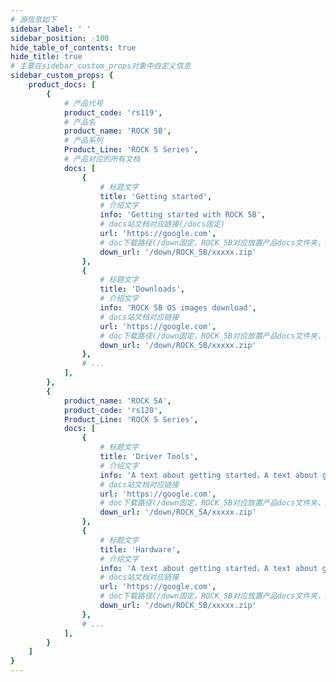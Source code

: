 ```yaml
---
# 源信息如下
sidebar_label: ' '
sidebar_position: -100
hide_table_of_contents: true
hide_title: true
# 主要在sidebar_custom_props对象中自定义信息
sidebar_custom_props: {
	product_docs: [
		{
			# 产品代号
			product_code: 'rs119',
			# 产品名
			product_name: 'ROCK 5B',
			# 产品系列
			Product_Line: 'ROCK 5 Series',
			# 产品对应的所有文档
			docs: [
				{
					# 标题文字
					title: 'Getting started',
					# 介绍文字
					info: 'Getting started with ROCK 5B',
					# docs站文档对应链接(/docs固定)
					url: 'https://google.com',
					# doc下载路径(/down固定，ROCK_5B对应放置产品docs文件夹，最后跟文件名)
					down_url: '/down/ROCK_5B/xxxxx.zip'
				},
				{
					# 标题文字
					title: 'Downloads',
					# 介绍文字
					info: 'ROCK 5B OS images download',
					# docs站文档对应链接
					url: 'https://google.com',
					# doc下载路径(/down固定，ROCK_5B对应放置产品docs文件夹，最后跟文件名)
					down_url: '/down/ROCK_5B/xxxxx.zip'
				},
				# ...
			],
		},
		{
			product_name: 'ROCK 5A',
			product_code: 'rs120',
			Product_Line: 'ROCK 5 Series',
			docs: [
				{
					# 标题文字
					title: 'Driver Tools',
					# 介绍文字
					info: 'A text about getting started，A text about getting started',
					# docs站文档对应链接
					url: 'https://google.com',
					# doc下载路径(/down固定，ROCK_5B对应放置产品docs文件夹，最后跟文件名)
					down_url: '/down/ROCK_5A/xxxxx.zip'
				},
				{
					# 标题文字
					title: 'Hardware',
					# 介绍文字
					info: 'A text about getting started，A text about getting started',
					# docs站文档对应链接
					url: 'https://google.com',
					# doc下载路径(/down固定，ROCK_5B对应放置产品docs文件夹，最后跟文件名)
					down_url: '/down/ROCK_5B/xxxxx.zip'
				},
				# ...
			],
		}
	]
}
---
```

